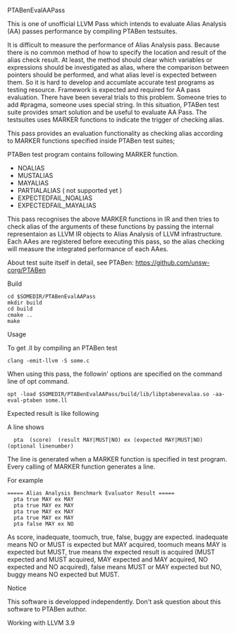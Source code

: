 PTABenEvalAAPass

This is one of unofficial LLVM Pass which intends to evaluate Alias Analysis (AA) passes performance by compiling PTABen testsuites. 

It is difficult to measure the performance of Alias Analysis pass. Because there is no common method of how to specify the location and result of the alias check result. At least, the method should clear which variables or expressions should be investigated as alias, where the comparison between pointers should be performed, and what alias level is expected between them. So it is hard to develop and accumlate accurate test programs as testing resource. Framework is expected and required for AA pass evaluation. There have been several trials to this problem. Someone tries to add #pragma, someone uses special string.
In this situation, PTABen test suite provides smart solution and be useful to evaluate AA Pass. The testsuites uses MARKER functions to indicate the trigger of checking alias.  

This pass provides an evaluation functionality as checking alias according to MARKER functions specified inside PTABen test suites;

PTABen test program contains following MARKER function.
- NOALIAS
- MUSTALIAS
- MAYALIAS
- PARTIALALIAS ( not supported yet )
- EXPECTEDFAIL_NOALIAS
- EXPECTEDFAIL_MAYALIAS

This pass recognises the above MARKER functions in IR and then tries to check alias of the arguments of these functions
by passing the internal representaion as LLVM IR objects to Alias Analysis of LLVM infrastructure.
Each AAes are registered before executing this pass, so the alias checking will measure the integrated performance of each AAes.

About test suite itself in detail, see PTABen: https://github.com/unsw-corg/PTABen


Build
```
cd $SOMEDIR/PTABenEvalAAPass
mkdir build
cd build
cmake ..
make
```

Usage

To get .ll by compiling an PTABen test
```
clang -emit-llvm -S some.c
```

When using this pass, the followin' options are specified on the command line of opt command.

```
opt -load $SOMEDIR/PTABenEvalAAPass/build/lib/libptabenevalaa.so -aa-eval-ptaben some.ll
```

Expected result is like following

A line shows
```
  pta  (score)  (result MAY|MUST|NO) ex (expected MAY|MUST|NO)  (optional linenumber)
```  
The line is generated when a MARKER function is specified in test program. Every calling of MARKER function generates a line.

For example
```
===== Alias Analysis Benchmark Evaluator Result =====
  pta true MAY ex MAY
  pta true MAY ex MAY
  pta true MAY ex MAY
  pta true MAY ex MAY
  pta false MAY ex NO
```

As score, inadequate, toomuch, true, false, buggy are expected. inadequate means NO or MUST is expected but MAY acquired, toomuch means MAY is expected but MUST, true means the expected result is acquired (MUST expected and MUST acquired, MAY expected and MAY acquired, NO expected and NO acquired), false means MUST or MAY expected but NO, buggy means NO expected but MUST. 


Notice

This software is developped independently. Don't ask question about this software to PTABen author.

Working with LLVM 3.9
